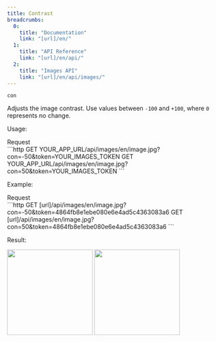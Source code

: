 ```yaml
---
title: Contrast
breadcrumbs:
  0:
    title: "Documentation"
    link: "[url]/en/"
  1:
    title: "API Reference"
    link: "[url]/en/api/"
  2:
    title: "Images API"
    link: "[url]/en/api/images/"
---
```


`con`

Adjusts the image contrast. Use values between `-100` and `+100`, where `0` represents no change.


Usage:

<div class="file-header">Request</div>
```http
GET YOUR_APP_URL/api/images/en/image.jpg?con=-50&token=YOUR_IMAGES_TOKEN
GET YOUR_APP_URL/api/images/en/image.jpg?con=50&token=YOUR_IMAGES_TOKEN
```

Example:

<div class="file-header">Request</div>
```http
GET [url]/api/images/en/image.jpg?con=-50&token=4864fb8e1ebe080e6e4ad5c4363083a6
GET [url]/api/images/en/image.jpg?con=50&token=4864fb8e1ebe080e6e4ad5c4363083a6
```

Result:

<img width="200" class="inline" src="[url]/api/images/en/image.jpg?con=-50&token=4864fb8e1ebe080e6e4ad5c4363083a6">
<img width="200" class="inline" src="[url]/api/images/en/image.jpg?con=50&token=4864fb8e1ebe080e6e4ad5c4363083a6">
